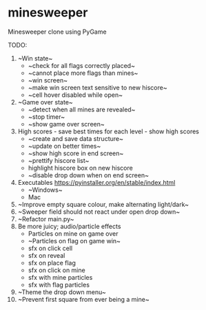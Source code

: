 # minesweeper
Minesweeper clone using PyGame

TODO:

1. ~Win state~
   * ~check for all flags correctly placed~
   * ~cannot place more flags than mines~
   * ~win screen~
   * ~make win screen text sensitive to new hiscore~
   * ~cell hover disabled while open~
2. ~Game over state~
   * ~detect when all mines are revealed~
   * ~stop timer~
   * ~show game over screen~
3. High scores - save best times for each level - show high scores
   * ~create and save data structure~
   * ~update on better times~
   * ~show high score in end screen~
   * ~prettify hiscore list~
   * highlight hiscore box on new hiscore
   * ~disable drop down when on end screen~
4. Executables https://pyinstaller.org/en/stable/index.html
   * ~Windows~
   * Mac
5. ~Improve empty square colour, make alternating light/dark~
6. ~Sweeper field should not react under open drop down~
7. ~Refactor main.py~
8. Be more juicy; audio/particle effects
   * Particles on mine on game over
   * ~Particles on flag on game win~
   * sfx on click cell
   * sfx on reveal
   * sfx on place flag
   * sfx on click on mine
   * sfx with mine particles
   * sfx with flag particles
9. ~Theme the drop down menu~
10. ~Prevent first square from ever being a mine~